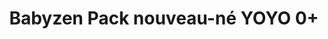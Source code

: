 ---
title: "Babyzen Pack nouveau-né YOYO 0+"
categories: [Poussette]
image: "img/yoyo-0+-airfrance.webp"
website: ""

price: 0
progress: 0
---